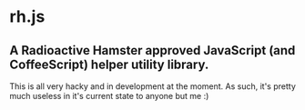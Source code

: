 rh.js
=====

A Radioactive Hamster approved JavaScript (and CoffeeScript) helper utility library.
------------------------------------------------------------------------------------

This is all very hacky and in development at the moment.  As such, it's pretty much useless in it's current state to anyone but me :)